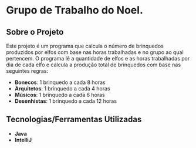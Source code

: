 # Grupo de Trabalho do Noel.

## Sobre o Projeto

Este projeto é um programa que calcula o número de brinquedos produzidos por elfos com base nas horas trabalhadas e no grupo ao qual pertencem. O programa lê a quantidade de elfos e as horas trabalhadas por dia de cada elfo e calcula a produção total de brinquedos com base nas seguintes regras:

- **Bonecos**: 1 brinquedo a cada 8 horas
- **Arquitetos**: 1 brinquedo a cada 4 horas
- **Músicos**: 1 brinquedo a cada 6 horas
- **Desenhistas**: 1 brinquedo a cada 12 horas

## Tecnologias/Ferramentas Utilizadas

- **Java**
- **IntelliJ**
